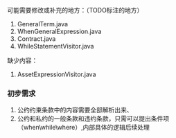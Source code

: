 可能需要修改或补充的地方：（TODO标注的地方）
1. GeneralTerm.java
2. WhenGeneralExpression.java
3. Contract.java
4. WhileStatementVisitor.java

缺少内容：
1. AssetExpressionVisitor.java


### 初步需求
1. 公约约束条款中的内容需要全部解析出来、
2. 公约和私约的一般条款和违约条款，只需可以提出条件项（when\while\where）,内部具体的逻辑后续处理
